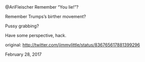 @AriFleischer Remember “You lie!”?

Remember Trumps’s birther movement?

Pussy grabbing?

Have some perspective, hack. 

original: http://twitter.com/jimmylittle/status/836765617881399296 

February 28, 2017